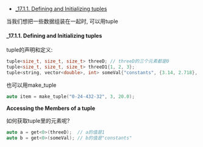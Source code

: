 <!-- TOC -->

- [_17.1.1. Defining and Initializing tuples](#_1711-defining-and-initializing-tuples)

<!-- /TOC -->

当我们想把一些数据组装在一起时, 可以用tuple

<a id="markdown-_1711-defining-and-initializing-tuples" name="_1711-defining-and-initializing-tuples"></a>
#### _17.1.1. Defining and Initializing tuples

tuple的声明和定义:
```cpp
tuple<size_t, size_t, size_t> threeD; // threeD的三个元素都是0
tuple<size_t, size_t, size_t> threeD1{1, 2, 3};
tuple<string, vector<double>, int> someVal{"constants", {3.14, 2.718}, 42};
```
也可以用make_tuple
```cpp
auto item = make_tuple("0-24-432-32", 3, 20.0);
```

**Accessing the Members of a tuple**

如何获取tuple里的元素呢?
```cpp
auto a = get<0>(threeD);  // a的值是1
auto b = get<0>(someVal); // b的值是"constants"
```